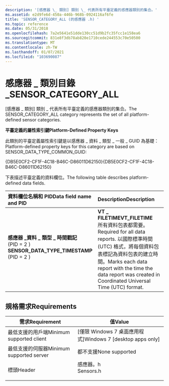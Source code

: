 ```yaml
---
description: '[感應器 \_ 類別] 類別 \_ 代表所有平臺定義的感應器類別的集合。'
ms.assetid: e2d9fe6d-450a-446b-968b-0924116af6fe
title: 'SENSOR_CATEGORY_ALL (的感應器 .h) '
ms.topic: reference
ms.date: 05/31/2018
ms.openlocfilehash: 7a2e5641e51dde130cc51d9b2fc35fcc1e158ea6
ms.sourcegitcommit: 831e8f3db78ab820e1710cede244553c70e50500
ms.translationtype: MT
ms.contentlocale: zh-TW
ms.lasthandoff: 01/07/2021
ms.locfileid: "103690087"
---
```

# <a name="sensor_category_all"></a><span data-ttu-id="5186a-103">感應器 \_ 類別目錄 \_</span><span class="sxs-lookup"><span data-stu-id="5186a-103">SENSOR\_CATEGORY\_ALL</span></span>

<span data-ttu-id="5186a-104">[感應器 \_ 類別] 類別 \_ 代表所有平臺定義的感應器類別的集合。</span><span class="sxs-lookup"><span data-stu-id="5186a-104">The SENSOR\_CATEGORY\_ALL category represents the set of all platform-defined sensor categories.</span></span>

<span data-ttu-id="5186a-105">**平臺定義的屬性索引鍵**</span><span class="sxs-lookup"><span data-stu-id="5186a-105">**Platform-Defined Property Keys**</span></span>

<span data-ttu-id="5186a-106">此類別的平臺定義屬性索引鍵是以感應器 \_ 資料 \_ 類型 \_ 一般 \_ GUID 為基礎：</span><span class="sxs-lookup"><span data-stu-id="5186a-106">Platform-defined property keys for this category are based on SENSOR\_DATA\_TYPE\_COMMON\_GUID:</span></span>

<span data-ttu-id="5186a-107">{DB5E0CF2-CF1F-4C18-B46C-D86011D62150}</span><span class="sxs-lookup"><span data-stu-id="5186a-107">{DB5E0CF2-CF1F-4C18-B46C-D86011D62150}</span></span>

<span data-ttu-id="5186a-108">下表描述平臺定義的資料欄位。</span><span class="sxs-lookup"><span data-stu-id="5186a-108">The following table describes platform-defined data fields.</span></span>



| <span data-ttu-id="5186a-109">資料欄位名稱和 PID</span><span class="sxs-lookup"><span data-stu-id="5186a-109">Data field name and PID</span></span>                                                                                                                                                                                                                                                 | <span data-ttu-id="5186a-110">Description</span><span class="sxs-lookup"><span data-stu-id="5186a-110">Description</span></span>                                                                                                                                                                        |
|:------------------------------------------------------------------------------------------------------------------------------------------------------------------------------------------------------------------------------------------------------------------------|:-----------------------------------------------------------------------------------------------------------------------------------------------------------------------------------|
| <span id="SENSOR_DATA_TYPE_TIMESTAMP"></span><span id="sensor_data_type_timestamp"></span><dl> <span data-ttu-id="5186a-111"><dt>**感應器 \_資料 \_ 類型 \_ 時間戳記**</dt> <dt> (PID = 2 )</dt></span><span class="sxs-lookup"><span data-stu-id="5186a-111"><dt>**SENSOR\_DATA\_TYPE\_TIMESTAMP**</dt> <dt>(PID = 2 ) </dt></span></span> </dl> | <span data-ttu-id="5186a-112">**VT \_ FILETIME**</span><span class="sxs-lookup"><span data-stu-id="5186a-112">**VT\_FILETIME**</span></span><br/> <span data-ttu-id="5186a-113">所有資料包表都需要。</span><span class="sxs-lookup"><span data-stu-id="5186a-113">Required for all data reports.</span></span> <span data-ttu-id="5186a-114">以國際標準時間 (UTC) 格式，將每個資料包表標記為資料包表的建立時間。</span><span class="sxs-lookup"><span data-stu-id="5186a-114">Marks each data report with the time the data report was created in Coordinated Universal Time (UTC) format.</span></span><br/> |



## <a name="requirements"></a><span data-ttu-id="5186a-115">規格需求</span><span class="sxs-lookup"><span data-stu-id="5186a-115">Requirements</span></span>



| <span data-ttu-id="5186a-116">需求</span><span class="sxs-lookup"><span data-stu-id="5186a-116">Requirement</span></span> | <span data-ttu-id="5186a-117">值</span><span class="sxs-lookup"><span data-stu-id="5186a-117">Value</span></span> |
|-------------------------------------|--------------------------------------------------------------------------------------|
| <span data-ttu-id="5186a-118">最低支援的用戶端</span><span class="sxs-lookup"><span data-stu-id="5186a-118">Minimum supported client</span></span><br/> | <span data-ttu-id="5186a-119">\[僅限 Windows 7 桌面應用程式\]</span><span class="sxs-lookup"><span data-stu-id="5186a-119">Windows 7 \[desktop apps only\]</span></span><br/>                                           |
| <span data-ttu-id="5186a-120">最低支援的伺服器</span><span class="sxs-lookup"><span data-stu-id="5186a-120">Minimum supported server</span></span><br/> | <span data-ttu-id="5186a-121">都不支援</span><span class="sxs-lookup"><span data-stu-id="5186a-121">None supported</span></span><br/>                                                            |
| <span data-ttu-id="5186a-122">標頭</span><span class="sxs-lookup"><span data-stu-id="5186a-122">Header</span></span><br/>                   | <dl> <span data-ttu-id="5186a-123"><dt>感應器。h</dt></span><span class="sxs-lookup"><span data-stu-id="5186a-123"><dt>Sensors.h</dt></span></span> </dl> |



 

 




